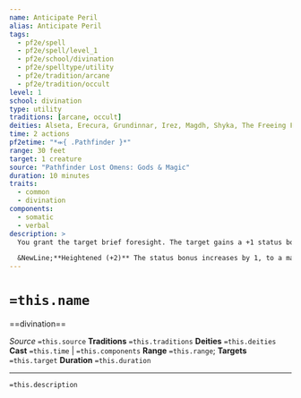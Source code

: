 ```yaml
---
name: Anticipate Peril
alias: Anticipate Peril
tags:
  - pf2e/spell
  - pf2e/spell/level_1
  - pf2e/school/divination
  - pf2e/spelltype/utility
  - pf2e/tradition/arcane
  - pf2e/tradition/occult
level: 1
school: divination
type: utility
traditions: [arcane, occult]
deities: Alseta, Erecura, Grundinnar, Irez, Magdh, Shyka, The Freeing Flame, Urban Prosperity
time: 2 actions
pf2etime: "*⬺{ .Pathfinder }*"
range: 30 feet
target: 1 creature
source: "Pathfinder Lost Omens: Gods & Magic"
duration: 10 minutes
traits:
  - common
  - divination
components:
  - somatic
  - verbal
description: >
  You grant the target brief foresight. The target gains a +1 status bonus to its next initiative roll, after which the spell ends.

  &NewLine;**Heightened (+2)** The status bonus increases by 1, to a maximum of +4 at 7th level.
---
```

# `=this.name`
==divination==

*Source* `=this.source`
**Traditions** `=this.traditions`
**Deities** `=this.deities`
**Cast** `=this.time` | `=this.components`
**Range** `=this.range`; **Targets** `=this.target`
**Duration** `=this.duration`

***
`=this.description`